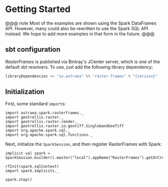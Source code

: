 # Getting Started

@@@ note
Most of the examples are shown using the Spark DataFrames API. However, many could also be rewritten to use the Spark SQL API instead. We hope to add more examples in that form in the future.
@@@

## sbt configuration

*RasterFrames* is published via Bintray's JCenter server, which is one of the default sbt resolvers. To use, just add the following library dependency:

```scala
libraryDependencies += "io.astraea" %% "raster-frames" % "{version}"
```

## Initialization

First, some standard `import`s:

```tut:silent
import astraea.spark.rasterframes._
import geotrellis.raster._
import geotrellis.raster.render._
import geotrellis.raster.io.geotiff.SinglebandGeoTiff
import org.apache.spark.sql._
import org.apache.spark.sql.functions._
```

Next, initialize the `SparkSession`, and then register RasterFrames with Spark:
 
```tut:silent
implicit val spark = SparkSession.builder().master("local").appName("RasterFrames").getOrCreate()

rfInit(spark.sqlContext)
import spark.implicits._
```


```tut:invisible
spark.stop()
```


